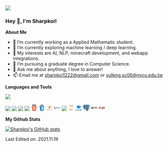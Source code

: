 <img src="https://emojis.slackmojis.com/emojis/images/1579216111/7550/pikachu_wave.gif?1579216111" align="center" width="28" /> 
<h3> Hey 👋, I'm Sharpkoi!</h3

<br />

**About Me**
- 💼 I’m currently working as a Applied Mathematic student.
- 🌱 I’m currently exploring machine learning / deep learning.
- 🥰 My interests are AI, NLP, minecraft development, and webapp integrations.
- 🎯 I’m pursuing a graduate degree in Computer Science.
- 💬 Ask me about anything, I love to answer!
- 📫 Email me at [sharpkoi1222@gmail.com](mailto:sharpkoi1222@gmail.com) or [yufeng.sc06@nycu.edu.tw](mailto:yufeng.sc06@nycu.edu.tw)


**Languages and Tools**  

<img src="https://github-profile-summary-cards.vercel.app/api/cards/repos-per-language?username=sharpkoi&theme=monokai" width="600px"></img>

<code><img height="20" src="https://raw.githubusercontent.com/jmnote/z-icons/master/svg/python.svg"></code>
<code><img height="20" src="https://raw.githubusercontent.com/jmnote/z-icons/master/svg/java.svg"></code>
<code><img height="20" src="https://raw.githubusercontent.com/jmnote/z-icons/master/svg/csharp.svg"></code>
<code><img height="20" src="https://raw.githubusercontent.com/jmnote/z-icons/master/svg/javascript.svg"></code>
<code><img height="20" src="https://raw.githubusercontent.com/github/explore/80688e429a7d4ef2fca1e82350fe8e3517d3494d/topics/html/html.png"></code>
<code><img height="20" src="https://raw.githubusercontent.com/github/explore/80688e429a7d4ef2fca1e82350fe8e3517d3494d/topics/css/css.png"></code>
<code><img height="20" src="https://raw.githubusercontent.com/github/explore/80688e429a7d4ef2fca1e82350fe8e3517d3494d/topics/tensorflow/tensorflow.png"></code>
<code><img height="20" src="https://raw.githubusercontent.com/github/explore/80688e429a7d4ef2fca1e82350fe8e3517d3494d/topics/flask/flask.png"></code>
<code><img height="20" src="https://devs.powernukkit.org/assets/images/powernukkit-icon-logo.png"></code>
<code><img height="20" src="https://raw.githubusercontent.com/github/explore/80688e429a7d4ef2fca1e82350fe8e3517d3494d/topics/jupyter-notebook/jupyter-notebook.png"></code>
<code><img height="20" src="https://raw.githubusercontent.com/github/explore/80688e429a7d4ef2fca1e82350fe8e3517d3494d/topics/docker/docker.png"></code>
<code><img height="20" src="https://raw.githubusercontent.com/github/explore/80688e429a7d4ef2fca1e82350fe8e3517d3494d/topics/postgresql/postgresql.png"></code>
<code><img height="20" src="https://raw.githubusercontent.com/github/explore/80688e429a7d4ef2fca1e82350fe8e3517d3494d/topics/unity/unity.png"></code>
<code><img height="20" src="https://raw.githubusercontent.com/github/explore/80688e429a7d4ef2fca1e82350fe8e3517d3494d/topics/git/git.png"></code>
</div>

**My Github Stats**

[![Sharpkoi's GitHub stats](https://github-readme-stats.vercel.app/api?username=sharpkoi&count_private=true&show_icons=true&theme=radical)](https://github.com/sharpkoi/github-readme-stats)

Last Edited on: 2021.11.19
